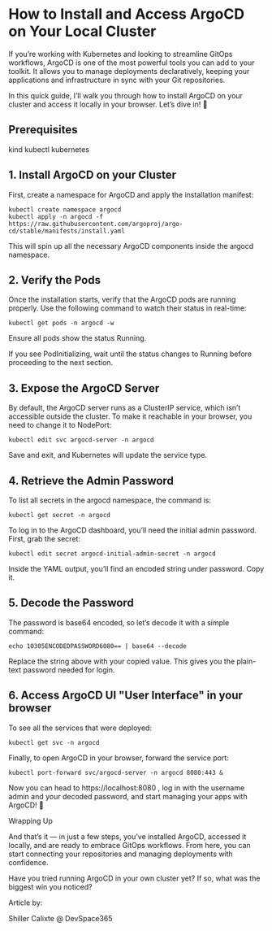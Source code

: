 # How to Install and Access ArgoCD on Your Local Cluster

If you’re working with Kubernetes and looking to streamline GitOps workflows, ArgoCD is one of the most powerful tools you can add to your toolkit. It allows you to manage deployments declaratively, keeping your applications and infrastructure in sync with your Git repositories.

In this quick guide, I’ll walk you through how to install ArgoCD on your cluster and access it locally in your browser. Let’s dive in! 🚀

## Prerequisites

kind
kubectl
kubernetes


## 1. Install ArgoCD on your Cluster

First, create a namespace for ArgoCD and apply the installation manifest:
```
kubectl create namespace argocd
kubectl apply -n argocd -f https://raw.githubusercontent.com/argoproj/argo-cd/stable/manifests/install.yaml
```

This will spin up all the necessary ArgoCD components inside the argocd namespace.

## 2. Verify the Pods

Once the installation starts, verify that the ArgoCD pods are running properly. Use the following command to watch their status in real-time:
```
kubectl get pods -n argocd -w
```

Ensure all pods show the status Running.

If you see PodInitializing, wait until the status changes to Running before proceeding to the next section.

## 3. Expose the ArgoCD Server

By default, the ArgoCD server runs as a ClusterIP service, which isn’t accessible outside the cluster. To make it reachable in your browser, you need to change it to NodePort:
```
kubectl edit svc argocd-server -n argocd
```

Save and exit, and Kubernetes will update the service type.

## 4. Retrieve the Admin Password

To list all secrets in the argocd namespace, the command is:
```
kubectl get secret -n argocd
```
To log in to the ArgoCD dashboard, you’ll need the initial admin password. First, grab the secret:
```
kubectl edit secret argocd-initial-admin-secret -n argocd
```

Inside the YAML output, you’ll find an encoded string under password. Copy it.

## 5. Decode the Password

The password is base64 encoded, so let’s decode it with a simple command:
```
echo 10305ENCODEDPASSWORD6080== | base64 --decode
```

Replace the string above with your copied value. This gives you the plain-text password needed for login.

## 6. Access ArgoCD UI "User Interface" in your browser 

To see all the services that were deployed:
```
kubectl get svc -n argocd
```

Finally, to open ArgoCD in your browser, forward the service port:
```
kubectl port-forward svc/argocd-server -n argocd 8080:443 &
```

Now you can head to https://localhost:8080
, log in with the username admin and your decoded password, and start managing your apps with ArgoCD! 🎉

Wrapping Up

And that’s it — in just a few steps, you’ve installed ArgoCD, accessed it locally, and are ready to embrace GitOps workflows. From here, you can start connecting your repositories and managing deployments with confidence.

Have you tried running ArgoCD in your own cluster yet? If so, what was the biggest win you noticed?

Article by:

Shiller Calixte 
@ DevSpace365
